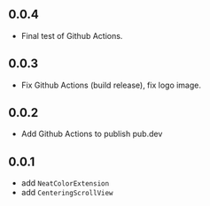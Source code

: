 ## 0.0.4

- Final test of Github Actions.

## 0.0.3

- Fix Github Actions (build release), fix logo image.

## 0.0.2

- Add Github Actions to publish pub.dev

## 0.0.1

- add `NeatColorExtension`
- add `CenteringScrollView` 
